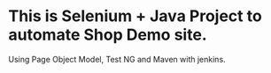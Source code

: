 # This is Selenium + Java Project to automate Shop Demo site.

Using Page Object Model, Test NG and Maven with jenkins.
